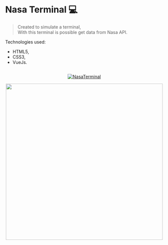 # Nasa Terminal :computer:

> Created to simulate a terminal,<br>
> With this terminal is possible get data from Nasa API.

Technologies used:

- HTML5,
- CSS3,
- VueJs.

## 
<div align='center'>
  
[![NasaTerminal](https://img.shields.io/badge/TaskList-Visit-9cf?style=for-the-badge&logo=vercel)](https://nasa-terminal.vercel.app/)

<img src="https://github.com/YoungC0DE/NasaTerminal/assets/68437256/59966ce0-5901-47a3-9fa2-e3b35feafd5a" width="500">
</div>
